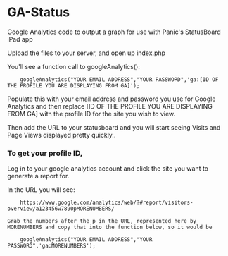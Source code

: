 GA-Status
=========

Google Analytics code to output a graph for use with Panic's StatusBoard iPad app

Upload the files to your server, and open up index.php

You'll see a function call to googleAnalytics():

		googleAnalytics("YOUR EMAIL ADDRESS","YOUR PASSWORD",'ga:[ID OF THE PROFILE YOU ARE DISPLAYING FROM GA]');

Populate this with your email address and password you use for Google Analytics and then replace [ID OF THE PROFILE YOU ARE DISPLAYING FROM GA] with the profile ID for the site you wish to view.

Then add the URL to your statusboard and you will start seeing Visits and Page Views displayed pretty quickly..

### To get your profile ID,

Log in to your google analytics account and click the site you want to generate a report for.
	
In the URL you will see:
		
		https://www.google.com/analytics/web/?#report/visitors-overview/a123456w7890pMORENUMBERS/

	Grab the numbers after the p in the URL, represented here by MORENUMBERS and copy that into the function below, so it would be

		googleAnalytics("YOUR EMAIL ADDRESS","YOUR PASSWORD",'ga:MORENUMBERS');
